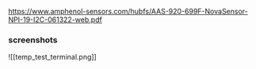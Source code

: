 https://www.amphenol-sensors.com/hubfs/AAS-920-699F-NovaSensor-NPI-19-I2C-061322-web.pdf

### screenshots
![[temp_test_terminal.png]]